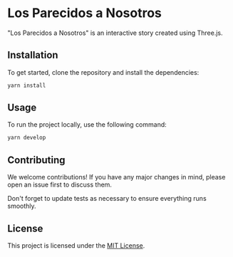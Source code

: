 # Los Parecidos a Nosotros
"Los Parecidos a Nosotros" is an interactive story created using Three.js.

## Installation
To get started, clone the repository and install the dependencies:


```bash
yarn install
```


## Usage
To run the project locally, use the following command:

```bash
yarn develop
```

## Contributing
We welcome contributions! If you have any major changes in mind, please open an issue first to discuss them.

Don't forget to update tests as necessary to ensure everything runs smoothly.

## License
This project is licensed under the [MIT License](https://opensource.org/license/mit).
